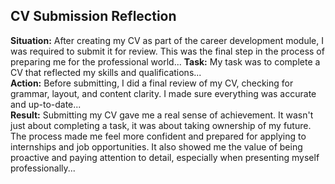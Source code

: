 ## CV Submission Reflection

**Situation:** After creating my CV as part of the career development module, I was required to submit it for review. This was the final step in the process of preparing me for the professional world... 
**Task:** My task was to complete a CV that reflected my skills and qualifications...  
**Action:** Before submitting, I did a final review of my CV, checking for grammar, layout, and content clarity. I made sure everything was accurate and up-to-date...  
**Result:** Submitting my CV gave me a real sense of achievement. It wasn't just about completing a task, it was about taking ownership of my future. The process made me feel more confident and prepared for applying to internships and job opportunities. It also showed me the value of being proactive and paying attention to detail, especially when presenting myself professionally...
